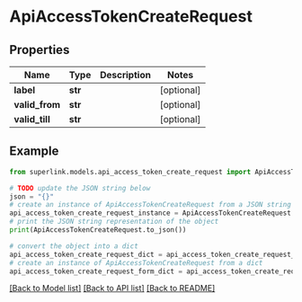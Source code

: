# ApiAccessTokenCreateRequest


## Properties

Name | Type | Description | Notes
------------ | ------------- | ------------- | -------------
**label** | **str** |  | [optional] 
**valid_from** | **str** |  | [optional] 
**valid_till** | **str** |  | [optional] 

## Example

```python
from superlink.models.api_access_token_create_request import ApiAccessTokenCreateRequest

# TODO update the JSON string below
json = "{}"
# create an instance of ApiAccessTokenCreateRequest from a JSON string
api_access_token_create_request_instance = ApiAccessTokenCreateRequest.from_json(json)
# print the JSON string representation of the object
print(ApiAccessTokenCreateRequest.to_json())

# convert the object into a dict
api_access_token_create_request_dict = api_access_token_create_request_instance.to_dict()
# create an instance of ApiAccessTokenCreateRequest from a dict
api_access_token_create_request_form_dict = api_access_token_create_request.from_dict(api_access_token_create_request_dict)
```
[[Back to Model list]](../README.md#documentation-for-models) [[Back to API list]](../README.md#documentation-for-api-endpoints) [[Back to README]](../README.md)


